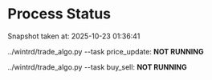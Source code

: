 # Process Status

Snapshot taken at: 2025-10-23 01:36:41

../wintrd/trade_algo.py --task price_update: **NOT RUNNING**

../wintrd/trade_algo.py --task buy_sell: **NOT RUNNING**

